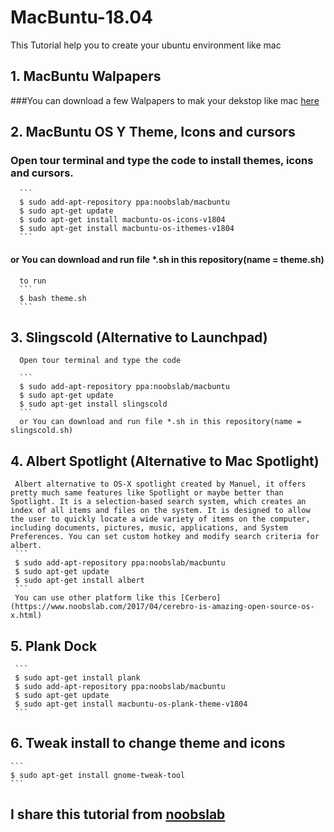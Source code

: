 # MacBuntu-18.04
This Tutorial help you to  create your ubuntu environment like mac
## 1. MacBuntu Walpapers
###You can download a few Walpapers to mak your dekstop like mac [here](https://512pixels.net/projects/default-mac-wallpapers-in-5k/)
## 2. MacBuntu OS Y Theme, Icons and cursors
### Open tour terminal and type the code to install themes, icons and cursors.
      ```
      $ sudo add-apt-repository ppa:noobslab/macbuntu
      $ sudo apt-get update
      $ sudo apt-get install macbuntu-os-icons-v1804
      $ sudo apt-get install macbuntu-os-ithemes-v1804
      ```
####  or You can download and run file *.sh in this repository(name = theme.sh)

      to run
      ```
      $ bash theme.sh
      ```
## 3. Slingscold (Alternative to Launchpad)
      Open tour terminal and type the code

      ```
      $ sudo add-apt-repository ppa:noobslab/macbuntu
      $ sudo apt-get update
      $ sudo apt-get install slingscold
      ```
      or You can download and run file *.sh in this repository(name = slingscold.sh)
## 4. Albert Spotlight (Alternative to Mac Spotlight)
     Albert alternative to OS-X spotlight created by Manuel, it offers pretty much same features like Spotlight or maybe better than Spotlight. It is a selection-based search system, which creates an index of all items and files on the system. It is designed to allow the user to quickly locate a wide variety of items on the computer, including documents, pictures, music, applications, and System Preferences. You can set custom hotkey and modify search criteria for albert.
     ```
     $ sudo add-apt-repository ppa:noobslab/macbuntu
     $ sudo apt-get update
     $ sudo apt-get install albert
     ```
     You can use other platform like this [Cerbero](https://www.noobslab.com/2017/04/cerebro-is-amazing-open-source-os-x.html)
## 5. Plank Dock
     ```
     $ sudo apt-get install plank
     $ sudo add-apt-repository ppa:noobslab/macbuntu
     $ sudo apt-get update
     $ sudo apt-get install macbuntu-os-plank-theme-v1804
     ```

## 6. Tweak install to change theme and icons

    ```
    $ sudo apt-get install gnome-tweak-tool
    ```

## I share this tutorial from [noobslab](https://www.noobslab.com)

